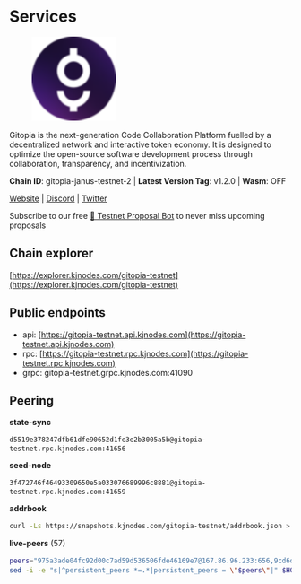 # Services

<figure><img src="https://raw.githubusercontent.com/kj89/cosmos-images/main/logos/gitopia.png" width="150" alt=""><figcaption></figcaption></figure>

Gitopia is the next-generation Code Collaboration Platform fuelled by  a decentralized network and interactive token economy. It is designed  to optimize the open-source software development process through  collaboration, transparency, and incentivization.

**Chain ID**: gitopia-janus-testnet-2 | **Latest Version Tag**: v1.2.0 | **Wasm**: OFF

[Website](https://gitopia.com/) | [Discord](https://discord.gg/hFTXCGNYDZ) | [Twitter](https://twitter.com/gitopiaDAO)



Subscribe to our free [🤖 Testnet Proposal Bot](https://t.me/kjnodes_testnet_proposal_bot) to never miss upcoming proposals


## Chain explorer
[https://explorer.kjnodes.com/gitopia-testnet](https://explorer.kjnodes.com/gitopia-testnet)

## Public endpoints

* api: [https://gitopia-testnet.api.kjnodes.com](https://gitopia-testnet.api.kjnodes.com)
* rpc: [https://gitopia-testnet.rpc.kjnodes.com](https://gitopia-testnet.rpc.kjnodes.com)
* grpc: gitopia-testnet.grpc.kjnodes.com:41090

## Peering

**state-sync**

```text
d5519e378247dfb61dfe90652d1fe3e2b3005a5b@gitopia-testnet.rpc.kjnodes.com:41656
```

**seed-node**

```text
3f472746f46493309650e5a033076689996c8881@gitopia-testnet.rpc.kjnodes.com:41659
```

**addrbook**
```bash
curl -Ls https://snapshots.kjnodes.com/gitopia-testnet/addrbook.json > $HOME/.gitopia/config/addrbook.json
```

**live-peers** (57)
```bash
peers="975a3ade04fc92d00c7ad59d536506fde46169e7@167.86.96.233:656,9cd6d2477d278ef6ccffa5cc4e22fd0d9489cd23@85.10.199.157:34656,943dbf5b8694620c1e0cce336d6a8a3327929c77@65.109.122.105:60656,3e5ba61e8481c6c71d3f2cc022dd6671ed7cacf8@65.21.170.3:41656,98bdfc67810bf7ac8f5c45b2c677b4bf199eb42e@185.193.67.65:41656,5c2a752c9b1952dbed075c56c600c3a79b58c395@195.3.220.140:27036,4ed110a5b1ebad62d1e92e8cdabfc9160e2ca4db@65.109.92.148:46656,1c79987293c2da483ae0a45b633707f019da6e65@174.83.6.129:26656,63381c5528ed8ca93f9ba31008a9630d21b29a97@142.132.152.46:46656,8bec864d68a2542233ba37ac94c723fdf0b8e175@45.151.122.136:656,7da6c90fe420bca73b5274884236134acf49d565@35.168.32.254:26656,9bb344d83fc1fafc4bce6b8e4a95b82f37ac4f31@82.208.20.136:26656,f0b8227e40f25eaec0e25b9e91ca199d2d9a1ecb@167.86.94.177:656,9912d5c8d59b7736b0702b18aeb386efe7e46f3f@164.68.111.239:656,ee812a11525cf7e2de4bd63e66aed8b8de337902@38.242.235.199:41656,4e0e57bcac8aa2bc3188d5b7845eeee61a61f3f0@194.163.170.165:26656,247dbc8048be7c024c5f5deee45c18bd2f19bc93@116.203.35.46:36656,35c829910f80387ee825da9fb69efbcbf8e2149e@164.68.118.227:26656,0eb70bf5e2403694109f9bba184570074c2dfdd5@38.242.235.255:26656,c84906b19dc7dc7bda94ab2167d4b0af64a28b49@45.151.122.191:656,d2975b49708dc92ee3b7da1d72e3eee3119d1d0c@167.86.105.216:656,59a99a10a28baeda8535598acef9abb706ec5dbc@45.85.249.132:656,399d4e19186577b04c23296c4f7ecc53e61080cb@34.143.189.236:26656,292c099fc654a1331d3b62a1b939f867b62ef434@45.85.147.242:656,34d3ee88e9f3d677ca93c084e701d43e188f68c5@65.108.224.156:26656,05182a9b6121c9fcbb493f9bb3843e20e076e479@38.242.231.113:656,1cf3826ccd9a24caa549cbea061446716858133e@154.26.130.95:36656,e17763e03ef6819b6f549b97abe9da7a1a7eeac8@164.68.121.241:656,7d819fa869f7c5b42c2c7a9538e1a9e7a52cfdee@65.108.226.26:24656,d5519e378247dfb61dfe90652d1fe3e2b3005a5b@65.109.68.190:41656,098c8f3e70fa1f1bbb447903aea96b8e1f025f13@141.95.145.41:26656,4cd60a4dd4211d38d948a86a614f1fd8d3d274eb@75.119.153.139:656,92f5cee77d8c1a4e59c60c61ab56c6476fb0a72b@185.205.246.202:41656,69398655c333be2202893c046ba2a465e924be57@65.109.129.121:41656,ed177ff3cf334df1a6c190438b0c7b5dd64b423a@45.151.122.140:656,f9b892ea2e8ed8aa83f7b98e7e47371c23b01924@213.239.207.175:36656,1f0f03a1c845e810e5cfeb0d960639c637d049fe@154.26.131.130:36656,0150c41282284a9546f8fe0f2531fc6b9d9128a3@65.109.23.114:11356,eccdf1d5bf33bc1733838562b4d4a4a45869c3a8@135.181.183.93:41656,6ea375302fdd319ef64e013f469e286faf739da8@213.239.207.165:20086,6fa19dbe0236fc9328513ced95d9dd6f8330dbf3@34.160.118.165:26656,bc688b2be879ba5bfa34587e096a9c9a4df2e6d4@45.151.122.116:656,a0dcc2fd815a26280d11b67dfa9459be9975e044@38.242.139.184:656,98b64c1c1e2ec061337863653ffb937fc109a6b6@85.239.243.85:26656,ffb4f7d43d6449c292d4e60c8a48eb3d31c39691@38.242.139.100:656,95fbdc6d62be17db6688222b15b57d3e795ed07a@167.86.84.102:656,66f94651fb02f277c90c605a38df549d3c0a9269@75.119.151.217:26656,f2bca9113807369ff96cfed3639bc6d65467e76d@149.102.159.81:26656,4d9eb3521956f8611f18f8538ab40e82d64b3c03@85.239.243.221:26656,d5006b48f6d89a8c803d87ae8788b4ce3b45bb0a@65.109.116.110:26656,eaa9978430e55663346eb61312cd5ecc21448b25@38.242.139.153:656,53b421af01f3260e949d6a9c2dc09e3b1dbf9fb6@109.205.181.30:41656,820024c34989e7605d9367847e1fc2d01ad763bd@65.109.92.235:30656,023c6a86fbd8b8368503c92bd612a8c0379a26e5@194.146.13.251:656,0c1de7dedaa93b6b09a2ccdb859f02cad791811e@185.250.37.122:26656,a3689d27a8905f46275623a135a29b991a37b39f@167.235.227.127:41656,b745e0c6a1e0c7ec248ec274cfd038ed4bc4c2cf@65.21.134.202:26356"
sed -i -e "s|^persistent_peers *=.*|persistent_peers = \"$peers\"|" $HOME/.gitopia/config/config.toml
```
